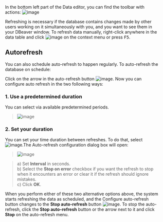 
In the bottom left part of the Data editor, you can find the toolbar with actions: 
![image](https://user-images.githubusercontent.com/20579256/203996035-f967687c-95bb-4ebf-bcc4-11ba6976bb1f.png)

Refreshing is necessary if the database contains changes made by other users working on it simultaneously with you, and you want to see them in your DBeaver window. To refresh data manually, right-click anywhere in the data table and click ![image](https://user-images.githubusercontent.com/20579256/203995457-b755081f-18d4-46e8-b998-56a7ebd1eba2.png) on the context menu or press <kbd>F5</kbd>.

## Autorefresh
You can also schedule auto-refresh to happen regularly. To auto-refresh the database on schedule:

Click on the arrow in the auto-refresh button 
![image](https://user-images.githubusercontent.com/20579256/203995457-b755081f-18d4-46e8-b998-56a7ebd1eba2.png). 
Now you can configure auto refresh in the two following ways:
### 1. Use a predetermined duration
You can select via available predetermined periods.

> ![image](https://user-images.githubusercontent.com/20579256/203997905-7662c487-743c-45ef-8704-ad6dc88e1b5a.png)

### 2. Set your duration
You can set your time duration between refreshes. To do that, select 
![image](https://user-images.githubusercontent.com/20579256/204000833-1c185296-5fde-4425-93ed-c1e26bc1f86f.png).The Auto-refresh configuration dialog box will open:

> ![image](https://user-images.githubusercontent.com/20579256/203996140-4b3267ea-0d29-45a2-bdf8-0c60208a48a3.png)

> a) Set **Interval** in seconds.  
> b) Select the **Stop on error** checkbox if you want the refresh to stop when it encounters an error or clear it if the refresh should ignore mistakes.  
> c) Click **OK**. 

When you perform either of these two alternative options above, the system starts refreshing the data as scheduled, and the Configure auto-refresh button changes to the **Stop auto-refresh** button ![image](https://user-images.githubusercontent.com/20579256/204000522-e140952e-a256-42e5-8e15-ef4b71e5e331.png).  To stop the auto-refresh, click the **Stop auto-refresh** button or the arrow next to it and click **Stop** on the auto-refresh menu.
